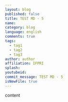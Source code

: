 ```yaml
---
layout: blog
published: false
title: TEST MD - 5
name: 
category: blog
language: english
comments: true
tags: 
  - tag1
  - tag2
  - tag3
author: author
affiliation: IFPRI
splash: 
youtubeid: 
commit_message: TEST MD - 5
isNewFile: true
---
```

content